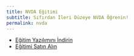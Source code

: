 ```yaml
---
title: NVDA Eğitimi
subtitle: Sıfırdan İleri Düzeye NVDA Öğrenin!
permalink: nvda
---
```


* [Eğitim Yazılımını İndirin](https://server.borfirbora.com/EduAppNVDA-1.0.exe)
* [Eğitimi Satın Alın](https://www.shopier.com/ShowProductNew/products.php?id=33046312)

